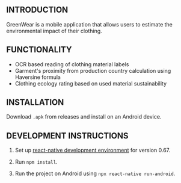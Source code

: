 ## INTRODUCTION

GreenWear is a mobile application that allows users to estimate the environmental impact of their
clothing.

## FUNCTIONALITY

- OCR based reading of clothing material labels
- Garment's proximity from production country calculation using Haversine formula
- Clothing ecology rating based on used material sustainability

## INSTALLATION

Download `.apk` from releases and install on an Android device.

## DEVELOPMENT INSTRUCTIONS

1. Set up [react-native development environment](https://duckduckgo.com) for version 0.67.

2. Run `npm install`.

3. Run the project on Android using `npx react-native run-android`.

